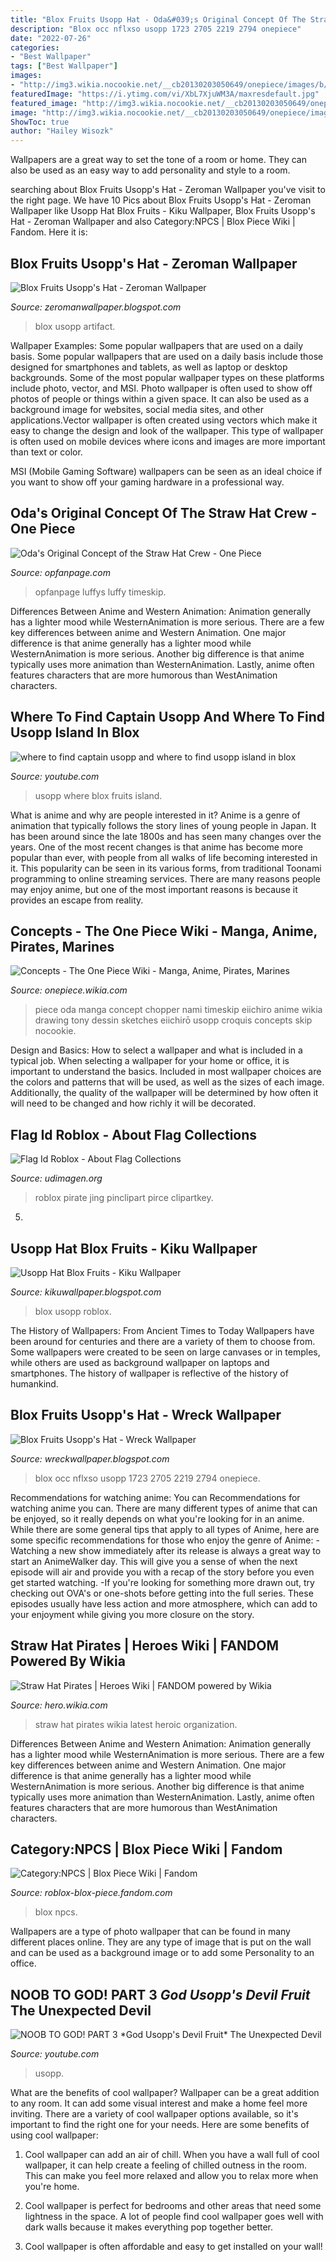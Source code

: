 ```yaml
---
title: "Blox Fruits Usopp Hat - Oda&#039;s Original Concept Of The Straw Hat Crew"
description: "Blox occ nflxso usopp 1723 2705 2219 2794 onepiece"
date: "2022-07-26"
categories:
- "Best Wallpaper"
tags: ["Best Wallpaper"]
images:
- "http://img3.wikia.nocookie.net/__cb20130203050649/onepiece/images/b/b5/3D2Y_Corner_2.png"
featuredImage: "https://i.ytimg.com/vi/XbL7XjuWM3A/maxresdefault.jpg"
featured_image: "http://img3.wikia.nocookie.net/__cb20130203050649/onepiece/images/b/b5/3D2Y_Corner_2.png"
image: "http://img3.wikia.nocookie.net/__cb20130203050649/onepiece/images/b/b5/3D2Y_Corner_2.png"
ShowToc: true
author: "Hailey Wisozk"
---
```



Wallpapers are a great way to set the tone of a room or home. They can also be used as an easy way to add personality and style to a room.

	

		
searching about Blox Fruits Usopp&#039;s Hat - Zeroman Wallpaper you've visit to the right page. We have 10 Pics about Blox Fruits Usopp&#039;s Hat - Zeroman Wallpaper like Usopp Hat Blox Fruits - Kiku Wallpaper, Blox Fruits Usopp&#039;s Hat - Zeroman Wallpaper and also Category:NPCS | Blox Piece Wiki | Fandom. Here it is:
		
    
## Blox Fruits Usopp&#039;s Hat - Zeroman Wallpaper

<img loading=lazy src="https://i.ytimg.com/vi/vJgu1IyCanM/mqdefault.jpg" onerror="this.onerror=null;this.src='https://tse3.mm.bing.net/th?id=OIP.fQlDr0QSstL2i5E_mJjWLQAAAA&amp;pid=15.1';" alt="Blox Fruits Usopp&#039;s Hat - Zeroman Wallpaper">

_Source: zeromanwallpaper.blogspot.com_

>blox usopp artifact. 

	

Wallpaper Examples: Some popular wallpapers that are used on a daily basis.
Some popular wallpapers that are used on a daily basis include those designed for smartphones and tablets, as well as laptop or desktop backgrounds. Some of the most popular wallpaper types on these platforms include photo, vector, and MSI. 
Photo wallpaper is often used to show off photos of people or things within a given space. It can also be used as a background image for websites, social media sites, and other applications.Vector wallpaper is often created using vectors which make it easy to change the design and look of the wallpaper. This type of wallpaper is often used on mobile devices where icons and images are more important than text or color. 

MSI (Mobile Gaming Software) wallpapers can be seen as an ideal choice if you want to show off your gaming hardware in a professional way.

    
## Oda&#039;s Original Concept Of The Straw Hat Crew - One Piece

<img loading=lazy src="https://www.opfanpage.com/wp-content/uploads/2018/06/2-1.jpg" onerror="this.onerror=null;this.src='https://tse2.mm.bing.net/th?id=OIP.pmy1oWmG9rr7TqzDO26ClAHaHE&amp;pid=15.1';" alt="Oda&#039;s Original Concept of the Straw Hat Crew - One Piece">

_Source: opfanpage.com_

>opfanpage luffys luffy timeskip. 

	

Differences Between Anime and Western Animation: Animation generally has a lighter mood while WesternAnimation is more serious.
There are a few key differences between anime and Western Animation. One major difference is that anime generally has a lighter mood while WesternAnimation is more serious. Another big difference is that anime typically uses more animation than WesternAnimation. Lastly, anime often features characters that are more humorous than WestAnimation characters.

    
## Where To Find Captain Usopp And Where To Find Usopp Island In Blox

<img loading=lazy src="https://i.ytimg.com/vi/a015ZdWzgcA/hqdefault.jpg" onerror="this.onerror=null;this.src='https://tse1.mm.bing.net/th?id=OIP.XeeYT_OagiCE81Ep7VA4JwHaFj&amp;pid=15.1';" alt="where to find captain usopp and where to find usopp island in blox">

_Source: youtube.com_

>usopp where blox fruits island. 

	

What is anime and why are people interested in it?
Anime is a genre of animation that typically follows the story lines of young people in Japan. It has been around since the late 1800s and has seen many changes over the years. One of the most recent changes is that anime has become more popular than ever, with people from all walks of life becoming interested in it. This popularity can be seen in its various forms, from traditional Toonami programming to online streaming services. There are many reasons people may enjoy anime, but one of the most important reasons is because it provides an escape from reality.

    
## Concepts - The One Piece Wiki - Manga, Anime, Pirates, Marines

<img loading=lazy src="http://img3.wikia.nocookie.net/__cb20130203050649/onepiece/images/b/b5/3D2Y_Corner_2.png" onerror="this.onerror=null;this.src='https://tse2.mm.bing.net/th?id=OIP.om1jrpZIzIBFSRv8f9IALwHaL2&amp;pid=15.1';" alt="Concepts - The One Piece Wiki - Manga, Anime, Pirates, Marines">

_Source: onepiece.wikia.com_

>piece oda manga concept chopper nami timeskip eiichiro anime wikia drawing tony dessin sketches eiichirō usopp croquis concepts skip nocookie. 

	

Design and Basics: How to select a wallpaper and what is included in a typical job.
When selecting a wallpaper for your home or office, it is important to understand the basics. Included in most wallpaper choices are the colors and patterns that will be used, as well as the sizes of each image. Additionally, the quality of the wallpaper will be determined by how often it will need to be changed and how richly it will be decorated.

    
## Flag Id Roblox - About Flag Collections

<img loading=lazy src="https://www.pinclipart.com/picdir/big/115-1150559_image-rogue-png-one-piece-ship-of-roblox.png" onerror="this.onerror=null;this.src='https://tse2.mm.bing.net/th?id=OIP.tn8Vuu4T7tlUOfGi_IdyIgHaH5&amp;pid=15.1';" alt="Flag Id Roblox - About Flag Collections">

_Source: udimagen.org_

>roblox pirate jing pinclipart pirce clipartkey. 

	

5.

    
## Usopp Hat Blox Fruits - Kiku Wallpaper

<img loading=lazy src="https://i.ytimg.com/vi/OvoboktSmSg/maxresdefault.jpg" onerror="this.onerror=null;this.src='https://tse2.mm.bing.net/th?id=OIP.iEIo1moxP8eaQDckg_HTxgHaEK&amp;pid=15.1';" alt="Usopp Hat Blox Fruits - Kiku Wallpaper">

_Source: kikuwallpaper.blogspot.com_

>blox usopp roblox. 

	

The History of Wallpapers: From Ancient Times to Today
Wallpapers have been around for centuries and there are a variety of them to choose from. Some wallpapers were created to be seen on large canvases or in temples, while others are used as background wallpaper on laptops and smartphones. The history of wallpaper is reflective of the history of humankind.

    
## Blox Fruits Usopp&#039;s Hat - Wreck Wallpaper

<img loading=lazy src="https://occ-0-92-1723.1.nflxso.net/dnm/api/v6/9pS1daC2n6UGc3dUogvWIPMR_OU/AAAABVvlVRUvHgss2OdSQVHWfJPd2NYK4Jvnmj627vAF1tZRF1FBrAH7Pfox2awtpffS3qHLwcr6RXxkLVFfwxn-UpqSyM2LWssBnYmcZto9E8dV1SIo.jpg?r=a5e" onerror="this.onerror=null;this.src='https://tse2.mm.bing.net/th?id=OIP.2FOuyffMOyJcSXxtz2z0YAAAAA&amp;pid=15.1';" alt="Blox Fruits Usopp&#039;s Hat - Wreck Wallpaper">

_Source: wreckwallpaper.blogspot.com_

>blox occ nflxso usopp 1723 2705 2219 2794 onepiece. 

	

Recommendations for watching anime: You can
Recommendations for watching anime you can. There are many different types of anime that can be enjoyed, so it really depends on what you're looking for in an anime. While there are some general tips that apply to all types of Anime, here are some specific recommendations for those who enjoy the genre of Anime: 
-Watching a new show immediately after its release is always a great way to start an AnimeWalker day. This will give you a sense of when the next episode will air and provide you with a recap of the story before you even get started watching. 
-If you're looking for something more drawn out, try checking out OVA's or one-shots before getting into the full series. These episodes usually have less action and more atmosphere, which can add to your enjoyment while giving you more closure on the story.

    
## Straw Hat Pirates | Heroes Wiki | FANDOM Powered By Wikia

<img loading=lazy src="https://vignette.wikia.nocookie.net/p__/images/3/30/381772_1.jpg/revision/latest/scale-to-width-down/350?cb=20170424034120&amp;path-prefix=protagonist" onerror="this.onerror=null;this.src='https://tse4.mm.bing.net/th?id=OIP.8XAbVYK1ied9kKhu6JlhCQAAAA&amp;pid=15.1';" alt="Straw Hat Pirates | Heroes Wiki | FANDOM powered by Wikia">

_Source: hero.wikia.com_

>straw hat pirates wikia latest heroic organization. 

	

Differences Between Anime and Western Animation: Animation generally has a lighter mood while WesternAnimation is more serious.
There are a few key differences between anime and Western Animation. One major difference is that anime generally has a lighter mood while WesternAnimation is more serious. Another big difference is that anime typically uses more animation than WesternAnimation. Lastly, anime often features characters that are more humorous than WestAnimation characters.

    
## Category:NPCS | Blox Piece Wiki | Fandom

<img loading=lazy src="https://static.wikia.nocookie.net/roblox-blox-piece/images/d/dd/RobloxScreenShot20200804_193615276.png/revision/latest?cb=20200804123855" onerror="this.onerror=null;this.src='https://tse4.mm.bing.net/th?id=OIP.ROK5qxNeaDyTUwNcTlVNGQHaLX&amp;pid=15.1';" alt="Category:NPCS | Blox Piece Wiki | Fandom">

_Source: roblox-blox-piece.fandom.com_

>blox npcs. 

	



Wallpapers are a type of photo wallpaper that can be found in many different places online. They are any type of image that is put on the wall and can be used as a background image or to add some Personality to an office.

    
## NOOB TO GOD! PART 3 *God Usopp&#039;s Devil Fruit* The Unexpected Devil

<img loading=lazy src="https://i.ytimg.com/vi/XbL7XjuWM3A/maxresdefault.jpg" onerror="this.onerror=null;this.src='https://tse2.mm.bing.net/th?id=OIP.w1M8ikTJg74K0fulxS0CeQHaEK&amp;pid=15.1';" alt="NOOB TO GOD! PART 3 *God Usopp&#039;s Devil Fruit* The Unexpected Devil">

_Source: youtube.com_

>usopp. 

	

What are the benefits of cool wallpaper?
Wallpaper can be a great addition to any room. It can add some visual interest and make a home feel more inviting. There are a variety of cool wallpaper options available, so it's important to find the right one for your needs. Here are some benefits of using cool wallpaper: 
1. Cool wallpaper can add an air of chill. When you have a wall full of cool wallpaper, it can help create a feeling of chilled outness in the room. This can make you feel more relaxed and allow you to relax more when you're home. 

2. Cool wallpaper is perfect for bedrooms and other areas that need some lightness in the space. A lot of people find cool wallpaper goes well with dark walls because it makes everything pop together better. 

3. Cool wallpaper is often affordable and easy to get installed on your wall!

